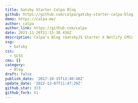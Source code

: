 ```yaml
---
title: Gatsby Starter Calpa Blog
github: https://github.com/calpa/gatsby-starter-calpa-blog
demo: https://calpa.me/
author: calpa
author_link: https://github.com/calpa
date: 2023-11-26T11:15:38.436Z
description: Calpa's Blog (GatsbyJS Starter X Netlify CMS)
ssg:
  - Gatsby
css:
  - SCSS
cms: []
category:
  - Blog
draft: false
publish_date: '2017-10-15T13:40:48Z'
update_date: '2022-12-07T11:47:29Z'
github_star: 333
github_fork: 61
---
```

